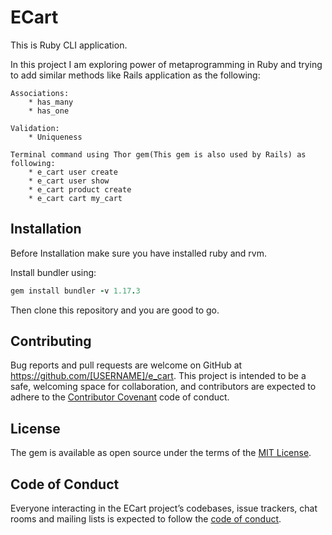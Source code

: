 # ECart

This is Ruby CLI application.

In this project I am exploring power of metaprogramming in Ruby and trying to add similar methods like Rails application as the following:

    Associations:
        * has_many
        * has_one

    Validation:
        * Uniqueness

    Terminal command using Thor gem(This gem is also used by Rails) as following:
        * e_cart user create
        * e_cart user show
        * e_cart product create
        * e_cart cart my_cart

## Installation

Before Installation make sure you have installed ruby and rvm.

Install bundler using:
```ruby
gem install bundler -v 1.17.3
```
Then clone this repository and you are good to go.

## Contributing

Bug reports and pull requests are welcome on GitHub at https://github.com/[USERNAME]/e_cart. This project is intended to be a safe, welcoming space for collaboration, and contributors are expected to adhere to the [Contributor Covenant](http://contributor-covenant.org) code of conduct.

## License

The gem is available as open source under the terms of the [MIT License](https://opensource.org/licenses/MIT).

## Code of Conduct

Everyone interacting in the ECart project’s codebases, issue trackers, chat rooms and mailing lists is expected to follow the [code of conduct](https://github.com/[USERNAME]/e_cart/blob/master/CODE_OF_CONDUCT.md).
